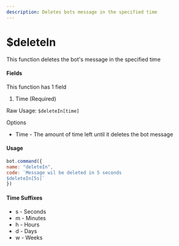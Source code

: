 ```yaml
---
description: Deletes bots message in the specified time
---
```


# $deleteIn

This function deletes the bot's message in the specified time

#### Fields

This function has 1 field

1. Time (Required)

Raw Usage: `$deleteIn[time]`

Options

* Time - The amount of time left until it deletes the bot message

#### Usage

```javascript
bot.command({
name: "deleteIn",
code: `Message wil be deleted in 5 seconds
$deleteIn[5s]`
})
```

#### Time Suffixes

* s - Seconds
* m - Minutes
* h - Hours
* d - Days
* w - Weeks
